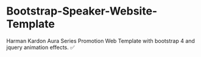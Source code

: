 # Bootstrap-Speaker-Website-Template
Harman Kardon Aura Series Promotion Web Template with bootstrap 4 and jquery animation effects. :white_check_mark:

